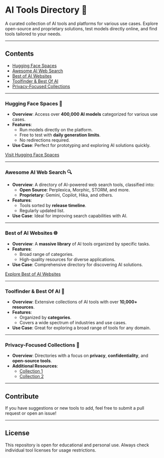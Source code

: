 
# AI Tools Directory 🚀  

A curated collection of AI tools and platforms for various use cases. Explore open-source and proprietary solutions, test models directly online, and find tools tailored to your needs.  

---

## Contents  
- [Hugging Face Spaces](#hugging-face-spaces)  
- [Awesome AI Web Search](#awesome-ai-web-search)  
- [Best of AI Websites](#best-of-ai-websites)  
- [Toolfinder & Best Of AI](#toolfinder--best-of-ai)  
- [Privacy-Focused Collections](#privacy-focused-collections)  

---

### Hugging Face Spaces 🧠  

- **Overview**: Access over **400,000 AI models** categorized for various use cases.  
- **Features**:  
  - Run models directly on the platform.  
  - Free to test with **daily generation limits**.  
  - No redirections required.  
- **Use Case**: Perfect for prototyping and exploring AI solutions quickly.  

[Visit Hugging Face Spaces](https://huggingface.co/spaces)  

---

### Awesome AI Web Search 🔍  

- **Overview**: A directory of AI-powered web search tools, classified into:  
  - **Open Source**: Perplexica, Morphic, STORM, and more.  
  - **Proprietary**: Gemini, Copilot, Hika, and others.  
- **Features**:  
  - Tools sorted by **release timeline**.  
  - Regularly updated list.  
- **Use Case**: Ideal for improving search capabilities with AI.  

---

### Best of AI Websites 🌐  

- **Overview**: A **massive library** of AI tools organized by specific tasks.  
- **Features**:  
  - Broad range of categories.  
  - High-quality resources for diverse applications.  
- **Use Case**: Comprehensive directory for discovering AI solutions.  

[Explore Best of AI Websites](https://bestofaiwebsites.com)  

---

### Toolfinder & Best Of AI 🔧  

- **Overview**: Extensive collections of AI tools with over **10,000+ resources**.  
- **Features**:  
  - Organized by **categories**.  
  - Covers a wide spectrum of industries and use cases.  
- **Use Case**: Great for exploring a broad range of tools for any domain.  

---

### Privacy-Focused Collections 🔐  

- **Overview**: Directories with a focus on **privacy**, **confidentiality**, and **open-source tools**.  
- **Additional Resources**:  
  - [Collection 1](https://t.me/cybersecurity_ua/838)  
  - [Collection 2](https://t.me/cybersecurity_ua/1016)  

---  

## Contribute  
If you have suggestions or new tools to add, feel free to submit a pull request or open an issue!  

---  

## License  
This repository is open for educational and personal use. Always check individual tool licenses for usage restrictions.
